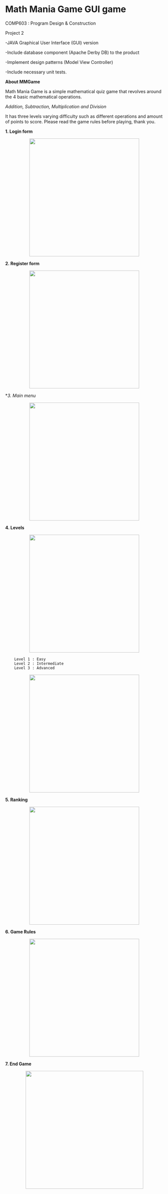 # Math Mania Game GUI game

COMP603 : Program Design & Construction 

Project 2 

-JAVA Graphical User Interface (GUI) version

-Include database component (Apache Derby DB) to the product

-Implement design patterns (Model View Controller)

-Include necessary unit tests.


**About MMGame**

Math Mania Game is a simple mathematical quiz game that revolves around the 4 basic mathematical operations.

*Addition, Subtraction, Multiplication and Division*

It has three levels varying difficulty such as different operations and amount of points to score. 
Please read the game rules before playing, thank you.



**1. Login form**

<p align="center">
  <img width="350" height="375" src="https://user-images.githubusercontent.com/62451840/84591930-438f1780-ae96-11ea-874e-192f739256b2.png">
</p>


**2. Register form**

<p align="center">
  <img width="350" height="375" src="https://user-images.githubusercontent.com/62451840/84591905-1b071d80-ae96-11ea-8e4b-6ab2d5e92602.png">
</p>


**3. Main menu*

<p align="center">
  <img width="350" height="375" src="https://user-images.githubusercontent.com/62451840/84591950-7802d380-ae96-11ea-902f-a4a2f3879ee6.png">
</p>


**4. Levels**

<p align="center">
  <img width="350" height="375" src="https://user-images.githubusercontent.com/62451840/84591958-851fc280-ae96-11ea-868a-22621c54be56.png">
</p>

        Level 1 : Easy
        Level 2 : Intermediate
        Level 3 : Advanced
        
<p align="center">
  <img width="350" height="375" src="https://user-images.githubusercontent.com/62451840/84592043-bb5d4200-ae96-11ea-8e6d-35fc39de8e6a.png">
</p>

    
**5. Ranking**

<p align="center">
  <img width="350" height="375"" src="https://user-images.githubusercontent.com/62451840/84591963-8f41c100-ae96-11ea-80d8-5e21fd2d7230.png">
</p>


**6. Game Rules**

<p align="center">
  <img width="350" height="375" src="https://user-images.githubusercontent.com/62451840/84591974-9bc61980-ae96-11ea-95b1-b3328916a4b5.png">
</p>


**7. End Game**

<p align="center">
  <img width=""350" height="375" src="https://user-images.githubusercontent.com/62451840/84592004-a7b1db80-ae96-11ea-934a-83f170251f21.png">
</p>

